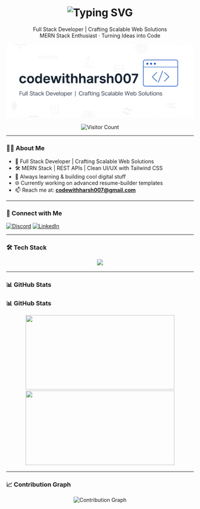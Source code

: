 <!-- GitHub Profile README for codewithharsh007 -->

<!-- 👋 Typing Header Animation -->
<h1 align="center">
  <img src="https://readme-typing-svg.demolab.com?font=Fira+Code&size=24&pause=1000&color=6C63FF&center=true&vCenter=true&width=400&lines=Hi+%F0%9F%91%8B%2C+I'm+Harsh" alt="Typing SVG" />
</h1>

<p align="center">
  Full Stack Developer | Crafting Scalable Web Solutions  
  <br />
  MERN Stack Enthusiast · Turning Ideas into Code
</p>

<!-- 🖼️ Banner -->
<p align="center">
  <img src="image/github-banner2.png" alt="Profile Banner" />
</p>

<!-- 👁️ Visitor Counter -->
<p align="center">
  <img src="https://komarev.com/ghpvc/?username=codewithharsh007&label=Visitors&style=flat-square&color=blue" alt="Visitor Count" />
</p>

---

### 👨‍💻 About Me

- 🚀 Full Stack Developer | Crafting Scalable Web Solutions  
- 🛠️ MERN Stack | REST APIs | Clean UI/UX with Tailwind CSS  
- 🧠 Always learning & building cool digital stuff  
- 🌐 Currently working on advanced resume-builder templates  
- 📫 Reach me at: **codewithharsh007@gmail.com**

---

### 🔗 Connect with Me

[![Discord](https://img.shields.io/badge/Discord-codewithharsh007-5865F2?style=flat&logo=discord&logoColor=white)](https://discordapp.com/users/codewithharsh007)
[![LinkedIn](https://img.shields.io/badge/LinkedIn-Harsh-blue?style=flat&logo=linkedin&logoColor=white)](https://www.linkedin.com/in/codewithharsh007/)

---

### 🛠️ Tech Stack

<!-- 🛠️ Tech Stack -->
<div align="center">
  <img src="https://skillicons.dev/icons?i=java,python,c,cpp,html,css,js,react,nodejs,express,mongodb,redux,tailwind,bootstrap,vite,vercel,netlify,git,github,figma,gcp,mysql" />
</div>


---

### 📊 GitHub Stats

### 📊 GitHub Stats

<div align="center">
  <picture>
    <source media="(max-width: 600px)" srcset="https://github-readme-stats.vercel.app/api?username=codewithharsh007&show_icons=true&theme=blueberry&hide_border=true&count_private=true&include_all_commits=true" />
    <img src="https://github-readme-stats.vercel.app/api?username=codewithharsh007&show_icons=true&theme=blueberry&hide_border=true&count_private=true&include_all_commits=true" width="400" height="200" />
  </picture>
  
  <br/>

  <picture>
    <source media="(max-width: 600px)" srcset="https://github-readme-streak-stats.herokuapp.com/?user=codewithharsh007&theme=blueberry&hide_border=true" />
    <img src="https://github-readme-streak-stats.herokuapp.com/?user=codewithharsh007&theme=blueberry&hide_border=true" width="400" height="200" />
  </picture>
</div>



---

### 📈 Contribution Graph

<p align="center">
  <img src="https://github-readme-activity-graph.vercel.app/graph?username=codewithharsh007&radius=16&theme=react&area=true&order=5&hide_border=true&hide_title=false&line=9BCF53&point=9BCF53&area_color=9BCF53&color=9BCF53" alt="Contribution Graph" />
</p>
